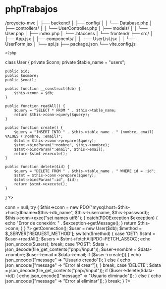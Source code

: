 ﻿# phpTrabajos

/proyecto-mvc
│
├── backend/
│   ├── config/
│   │   └── Database.php
│   ├── controllers/
│   │   └── UserController.php
│   ├── models/
│   │   └── User.php
│   ├── index.php
│   └── .htaccess
│
└── frontend/
    ├── src/
    │   ├── App.jsx
    │   ├── components/
    │   │   ├── UserList.jsx
    │   │   └── UserForm.jsx
    │   └── api.js
    ├── package.json
    └── vite.config.js

    <?php
class User {
    private $conn;
    private $table_name = "users";

    public $id;
    public $nombre;
    public $email;

    public function __construct($db) {
        $this->conn = $db;
    }

    public function readAll() {
        $query = "SELECT * FROM " . $this->table_name;
        return $this->conn->query($query);
    }

    public function create() {
        $query = "INSERT INTO " . $this->table_name . " (nombre, email) VALUES (:nombre, :email)";
        $stmt = $this->conn->prepare($query);
        $stmt->bindParam(":nombre", $this->nombre);
        $stmt->bindParam(":email", $this->email);
        return $stmt->execute();
    }

    public function delete($id) {
        $query = "DELETE FROM " . $this->table_name . " WHERE id = :id";
        $stmt = $this->conn->prepare($query);
        $stmt->bindParam(":id", $id);
        return $stmt->execute();
    }
}
?>
<?php
class Database {
    private $host = "localhost";
    private $db_name = "mvc_demo";
    private $username = "root";
    private $password = "";
    public $conn;

    public function getConnection() {
        $this->conn = null;
        try {
            $this->conn = new PDO("mysql:host=$this->host;dbname=$this->db_name", 
                                   $this->username, $this->password);
            $this->conn->exec("set names utf8");
        } catch(PDOException $exception) {
            echo "Error de conexión: " . $exception->getMessage();
        }
        return $this->conn;
    }
}
?>


<?php
require_once "../config/Database.php";
require_once "../models/User.php";

header("Access-Control-Allow-Origin: *");
header("Content-Type: application/json; charset=UTF-8");

$database = new Database();
$db = $database->getConnection();

$user = new User($db);

$method = $_SERVER['REQUEST_METHOD'];

switch($method) {
    case 'GET':
        $stmt = $user->readAll();
        $users = $stmt->fetchAll(PDO::FETCH_ASSOC);
        echo json_encode($users);
        break;

    case 'POST':
        $data = json_decode(file_get_contents("php://input"));
        $user->nombre = $data->nombre;
        $user->email = $data->email;
        if ($user->create()) {
            echo json_encode(["message" => "Usuario creado"]);
        } else {
            echo json_encode(["message" => "Error al crear"]);
        }
        break;

    case 'DELETE':
        $data = json_decode(file_get_contents("php://input"));
        if ($user->delete($data->id)) {
            echo json_encode(["message" => "Usuario eliminado"]);
        } else {
            echo json_encode(["message" => "Error al eliminar"]);
        }
        break;
}
?>

